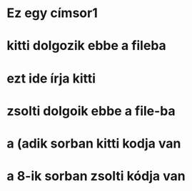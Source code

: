 
# Ez egy címsor1

# kitti dolgozik ebbe a fileba

# ezt ide írja kitti
# zsolti dolgoik ebbe a file-ba
# a (adik sorban kitti kodja van 
# a 8-ik sorban zsolti kódja van
